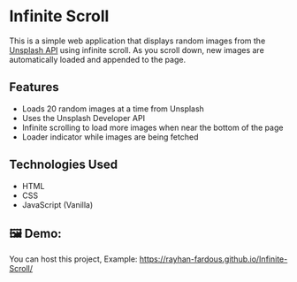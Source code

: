 # Infinite Scroll

This is a simple web application that displays random images from the [Unsplash API](https://unsplash.com/developers) using infinite scroll. As you scroll down, new images are automatically loaded and appended to the page.

## Features

- Loads 20 random images at a time from Unsplash
- Uses the Unsplash Developer API
- Infinite scrolling to load more images when near the bottom of the page
- Loader indicator while images are being fetched

## Technologies Used

- HTML
- CSS
- JavaScript (Vanilla)



## 🖼️ Demo: 
You can host this project, Example: 
https://rayhan-fardous.github.io/Infinite-Scroll/
